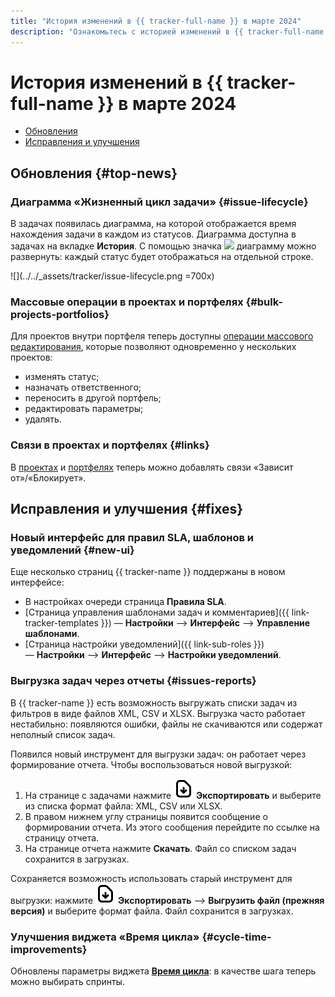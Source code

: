 ```yaml
---
title: "История изменений в {{ tracker-full-name }} в марте 2024"
description: "Ознакомьтесь с историей изменений в {{ tracker-full-name }} за март 2024."
---
```


# История изменений в {{ tracker-full-name }} в марте 2024

* [Обновления](#top-news)
* [Исправления и улучшения](#fixes)

## Обновления {#top-news}

### Диаграмма «Жизненный цикл задачи» {#issue-lifecycle}

В задачах появилась диаграмма, на которой отображается время нахождения задачи в каждом из статусов. Диаграмма доступна в задачах на вкладке **История**. С помощью значка ![](../../_assets/tracker/svg/arrow.svg) диаграмму можно развернуть: каждый статус будет отображаться на отдельной строке.

![](../../_assets/tracker/issue-lifecycle.png =700x)

### Массовые операции в проектах и портфелях {#bulk-projects-portfolios}

Для проектов внутри портфеля теперь доступны [операции массового редактирования](../manager/create-portfolio.md#bulk-change), которые позволяют одновременно у нескольких проектов:

* изменять статус;
* назначать ответственного;
* переносить в другой портфель;
* редактировать параметры;
* удалять.

### Связи в проектах и портфелях {#links}

В [проектах](../manager/create-project.md#links) и [портфелях](../manager/create-portfolio.md#links) теперь можно добавлять связи «Зависит от»/«Блокирует».


## Исправления и улучшения {#fixes}

### Новый интерфейс для правил SLA, шаблонов и уведомлений {#new-ui}

Еще несколько страниц {{ tracker-name }} поддержаны в новом интерфейсе:

* В настройках очереди страница **Правила SLA**.
* [Страница управления шаблонами задач и комментариев]({{ link-tracker-templates }}) — **Настройки** ⟶ **Интерфейс** ⟶ **Управление шаблонами**.
* [Страница настройки уведомлений]({{ link-sub-roles }}) — **Настройки** ⟶ **Интерфейс** ⟶ **Настройки уведомлений**.

### Выгрузка задач через отчеты {#issues-reports}

В {{ tracker-name }} есть возможность выгружать списки задач из фильтров в виде файлов XML, CSV и XLSX. Выгрузка часто работает нестабильно: появляются ошибки, файлы не скачиваются или содержат неполный список задач.

Появился новый инструмент для выгрузки задач: он работает через формирование отчета. Чтобы воспользоваться новой выгрузкой:

1. На странице с задачами нажмите ![](../../_assets/console-icons/file-arrow-down.svg) **Экспортировать** и выберите из списка формат файла: XML, CSV или XLSX.
1. В правом нижнем углу страницы появится сообщение о формировании отчета. Из этого сообщения перейдите по ссылке на страницу отчета.
1. На странице отчета нажмите **Скачать**. Файл со списком задач сохранится в загрузках.

Сохраняется возможность использовать старый инструмент для выгрузки: нажмите ![](../../_assets/console-icons/file-arrow-down.svg) **Экспортировать** ⟶ **Выгрузить файл (прежняя версия)** и выберите формат файла. Файл сохранится в загрузках.

### Улучшения виджета «Время цикла» {#cycle-time-improvements}

Обновлены параметры виджета [**Время цикла**](../user/cycle-time.md): в качестве шага теперь можно выбирать спринты.

